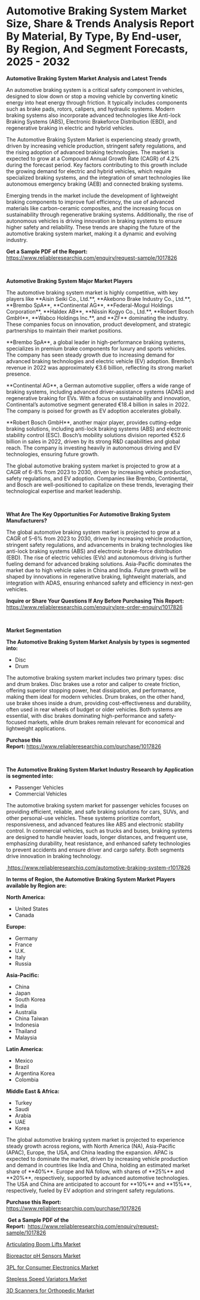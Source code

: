<p><h1>Automotive Braking System Market Size, Share & Trends Analysis Report By Material, By Type, By End-user, By Region, And Segment Forecasts, 2025 - 2032</h1></p><p><strong>Automotive Braking System Market Analysis and Latest Trends</strong></p>
<p><p>An automotive braking system is a critical safety component in vehicles, designed to slow down or stop a moving vehicle by converting kinetic energy into heat energy through friction. It typically includes components such as brake pads, rotors, calipers, and hydraulic systems. Modern braking systems also incorporate advanced technologies like Anti-lock Braking Systems (ABS), Electronic Brakeforce Distribution (EBD), and regenerative braking in electric and hybrid vehicles.</p><p>The Automotive Braking System Market is experiencing steady growth, driven by increasing vehicle production, stringent safety regulations, and the rising adoption of advanced braking technologies. The market is expected to grow at a Compound Annual Growth Rate (CAGR) of 4.2% during the forecast period. Key factors contributing to this growth include the growing demand for electric and hybrid vehicles, which require specialized braking systems, and the integration of smart technologies like autonomous emergency braking (AEB) and connected braking systems.</p><p>Emerging trends in the market include the development of lightweight braking components to improve fuel efficiency, the use of advanced materials like carbon-ceramic composites, and the increasing focus on sustainability through regenerative braking systems. Additionally, the rise of autonomous vehicles is driving innovation in braking systems to ensure higher safety and reliability. These trends are shaping the future of the automotive braking system market, making it a dynamic and evolving industry.</p></p>
<p><strong>Get a Sample PDF of the Report:&nbsp;</strong> <a href="https://www.reliableresearchiq.com/enquiry/request-sample/1017826?utm_campaign=1896&utm_medium=2&utm_source=Github&utm_content=ia&utm_term=21012025&utm_id=automotive-braking-system">https://www.reliableresearchiq.com/enquiry/request-sample/1017826</a></p>
<p>&nbsp;</p>
<p><strong>Automotive Braking System Major Market Players</strong></p>
<p><p>The automotive braking system market is highly competitive, with key players like **Aisin Seiki Co., Ltd.**, **Akebono Brake Industry Co., Ltd.**, **Brembo SpA**, **Continental AG**, **Federal-Mogul Holdings Corporation**, **Haldex AB**, **Nissin Kogyo Co., Ltd.**, **Robert Bosch GmbH**, **Wabco Holdings Inc.**, and **ZF** dominating the industry. These companies focus on innovation, product development, and strategic partnerships to maintain their market positions.</p><p>**Brembo SpA**, a global leader in high-performance braking systems, specializes in premium brake components for luxury and sports vehicles. The company has seen steady growth due to increasing demand for advanced braking technologies and electric vehicle (EV) adoption. Brembo’s revenue in 2022 was approximately €3.6 billion, reflecting its strong market presence.</p><p>**Continental AG**, a German automotive supplier, offers a wide range of braking systems, including advanced driver-assistance systems (ADAS) and regenerative braking for EVs. With a focus on sustainability and innovation, Continental’s automotive segment generated €18.4 billion in sales in 2022. The company is poised for growth as EV adoption accelerates globally.</p><p>**Robert Bosch GmbH**, another major player, provides cutting-edge braking solutions, including anti-lock braking systems (ABS) and electronic stability control (ESC). Bosch’s mobility solutions division reported €52.6 billion in sales in 2022, driven by its strong R&D capabilities and global reach. The company is investing heavily in autonomous driving and EV technologies, ensuring future growth.</p><p>The global automotive braking system market is projected to grow at a CAGR of 6-8% from 2023 to 2030, driven by increasing vehicle production, safety regulations, and EV adoption. Companies like Brembo, Continental, and Bosch are well-positioned to capitalize on these trends, leveraging their technological expertise and market leadership.</p></p>
<p>&nbsp;</p>
<p><strong>What Are The Key Opportunities For Automotive Braking System Manufacturers?</strong></p>
<p><p>The global automotive braking system market is projected to grow at a CAGR of 5-6% from 2023 to 2030, driven by increasing vehicle production, stringent safety regulations, and advancements in braking technologies like anti-lock braking systems (ABS) and electronic brake-force distribution (EBD). The rise of electric vehicles (EVs) and autonomous driving is further fueling demand for advanced braking solutions. Asia-Pacific dominates the market due to high vehicle sales in China and India. Future growth will be shaped by innovations in regenerative braking, lightweight materials, and integration with ADAS, ensuring enhanced safety and efficiency in next-gen vehicles.</p></p>
<p><strong>Inquire or Share Your Questions If Any Before Purchasing This Report:</strong> <a href="https://www.reliableresearchiq.com/enquiry/pre-order-enquiry/1017826?utm_campaign=1896&utm_medium=2&utm_source=Github&utm_content=ia&utm_term=21012025&utm_id=automotive-braking-system">https://www.reliableresearchiq.com/enquiry/pre-order-enquiry/1017826</a></p>
<p>&nbsp;</p>
<p><strong>Market Segmentation</strong></p>
<p><strong>The Automotive Braking System Market Analysis by types is segmented into:</strong></p>
<p><ul><li>Disc</li><li>Drum</li></ul></p>
<p><p>The automotive braking system market includes two primary types: disc and drum brakes. Disc brakes use a rotor and caliper to create friction, offering superior stopping power, heat dissipation, and performance, making them ideal for modern vehicles. Drum brakes, on the other hand, use brake shoes inside a drum, providing cost-effectiveness and durability, often used in rear wheels of budget or older vehicles. Both systems are essential, with disc brakes dominating high-performance and safety-focused markets, while drum brakes remain relevant for economical and lightweight applications.</p></p>
<p><strong>Purchase this Report:&nbsp;</strong><a href="https://www.reliableresearchiq.com/purchase/1017826?utm_campaign=1896&utm_medium=2&utm_source=Github&utm_content=ia&utm_term=21012025&utm_id=automotive-braking-system">https://www.reliableresearchiq.com/purchase/1017826</a></p>
<p>&nbsp;</p>
<p><strong>The Automotive Braking System Market Industry Research by Application is segmented into:</strong></p>
<p><ul><li>Passenger Vehicles</li><li>Commercial Vehicles</li></ul></p>
<p><p>The automotive braking system market for passenger vehicles focuses on providing efficient, reliable, and safe braking solutions for cars, SUVs, and other personal-use vehicles. These systems prioritize comfort, responsiveness, and advanced features like ABS and electronic stability control. In commercial vehicles, such as trucks and buses, braking systems are designed to handle heavier loads, longer distances, and frequent use, emphasizing durability, heat resistance, and enhanced safety technologies to prevent accidents and ensure driver and cargo safety. Both segments drive innovation in braking technology.</p></p>
<p><a href="https://www.reliableresearchiq.com/automotive-braking-system-r1017826?utm_campaign=1896&utm_medium=2&utm_source=Github&utm_content=ia&utm_term=21012025&utm_id=automotive-braking-system">&nbsp;https://www.reliableresearchiq.com/automotive-braking-system-r1017826</a></p>
<p><strong>In terms of Region, the Automotive Braking System Market Players available by Region are:</strong></p>
<p>
    <p> <strong> North America: </strong>
        <ul>
            <li>United States</li>
            <li>Canada</li>
        </ul>
        </p> 
    <p> <strong> Europe: </strong>
        <ul>
            <li>Germany</li>
            <li>France</li>
            <li>U.K.</li>
            <li>Italy</li>
            <li>Russia</li>
        </ul>
        </p> 
    <p> <strong> Asia-Pacific: </strong>
        <ul>
            <li>China</li>
            <li>Japan</li>
            <li>South Korea</li>
            <li>India</li>
            <li>Australia</li>
            <li>China Taiwan</li>
            <li>Indonesia</li>
            <li>Thailand</li>
            <li>Malaysia</li>
        </ul>
        </p> 
    <p> <strong> Latin America: </strong>
        <ul>
            <li>Mexico</li>
            <li>Brazil</li>
            <li>Argentina Korea</li>
            <li>Colombia</li>
        </ul>
        </p> 
    <p> <strong> Middle East & Africa: </strong>
        <ul>
            <li>Turkey</li>
            <li>Saudi</li>
            <li>Arabia</li>
            <li>UAE</li>
            <li>Korea</li>
        </ul>
    </p>
    </p>
<p><p>The global automotive braking system market is projected to experience steady growth across regions, with North America (NA), Asia-Pacific (APAC), Europe, the USA, and China leading the expansion. APAC is expected to dominate the market, driven by increasing vehicle production and demand in countries like India and China, holding an estimated market share of **40%**. Europe and NA follow, with shares of **25%** and **20%**, respectively, supported by advanced automotive technologies. The USA and China are anticipated to account for **10%** and **15%**, respectively, fueled by EV adoption and stringent safety regulations.</p></p>
<p><strong>Purchase this Report: </strong><a href="https://www.reliableresearchiq.com/purchase/1017826?utm_campaign=1896&utm_medium=2&utm_source=Github&utm_content=ia&utm_term=21012025&utm_id=automotive-braking-system">https://www.reliableresearchiq.com/purchase/1017826</a></p>
<p>&nbsp;<strong>Get a Sample PDF of the Report:&nbsp;&nbsp;</strong><a href="https://www.reliableresearchiq.com/enquiry/request-sample/1017826?utm_campaign=1896&utm_medium=2&utm_source=Github&utm_content=ia&utm_term=21012025&utm_id=automotive-braking-system">https://www.reliableresearchiq.com/enquiry/request-sample/1017826</a></p>
<p><strong></strong></p>
<p><p><a href="https://www.linkedin.com/pulse/articulating-boom-lifts-market-2025-2032-analyzing-size-eekjf?utm_campaign=1896&utm_medium=2&utm_source=Github&utm_content=ia&utm_term=21012025&utm_id=automotive-braking-system">Articulating Boom Lifts Market</a></p><p><a href="https://www.linkedin.com/pulse/bioreactor-ph-sensors-market-valuation-forecast-2025-2032-mpubc?utm_campaign=1896&utm_medium=2&utm_source=Github&utm_content=ia&utm_term=21012025&utm_id=automotive-braking-system">Bioreactor pH Sensors Market</a></p><p><a href="https://www.linkedin.com/pulse/market-expansion-insights-3pl-consumer-electronics-projected-kknsf?utm_campaign=1896&utm_medium=2&utm_source=Github&utm_content=ia&utm_term=21012025&utm_id=automotive-braking-system">3PL for Consumer Electronics Market</a></p><p><a href="https://www.linkedin.com/pulse/detailed-stepless-speed-variators-market-trend-analysis-iivgf?utm_campaign=1896&utm_medium=2&utm_source=Github&utm_content=ia&utm_term=21012025&utm_id=automotive-braking-system">Stepless Speed Variators Market</a></p><p><a href="https://www.linkedin.com/pulse/3d-scanners-orthopedic-market-surge-95-cagr-growth-dyjoc?utm_campaign=1896&utm_medium=2&utm_source=Github&utm_content=ia&utm_term=21012025&utm_id=automotive-braking-system">3D Scanners for Orthopedic Market</a></p></p>